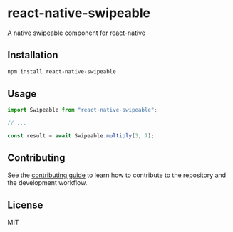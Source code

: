 # react-native-swipeable

A native swipeable component for react-native

## Installation

```sh
npm install react-native-swipeable
```

## Usage

```js
import Swipeable from "react-native-swipeable";

// ...

const result = await Swipeable.multiply(3, 7);
```

## Contributing

See the [contributing guide](CONTRIBUTING.md) to learn how to contribute to the repository and the development workflow.

## License

MIT
